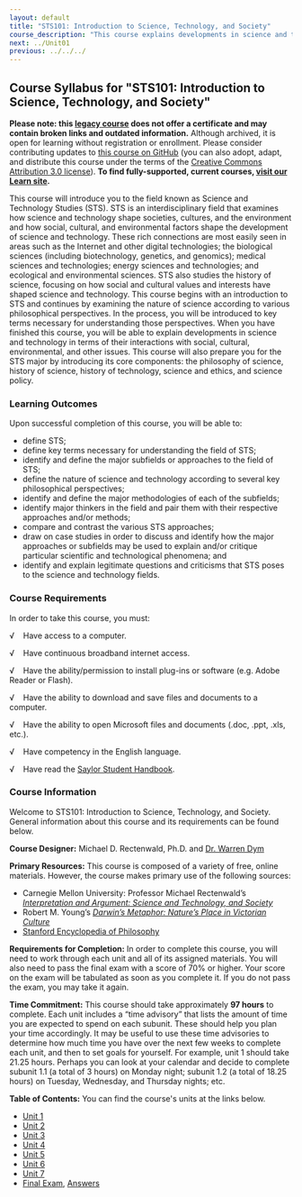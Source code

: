 ```yaml
---
layout: default
title: "STS101: Introduction to Science, Technology, and Society"
course_description: "This course explains developments in science and technology in terms of their interactions with social, cultural, environmental, and other issues. This course will prepare you for the STS major by introducing its core components: the philosophy of science, history of science, history of technology, science and ethics, and science policy."
next: ../Unit01
previous: ../../../
---
```

Course Syllabus for "STS101: Introduction to Science, Technology, and Society"
------------------------------------------------------------------------------

**Please note: this [legacy course](https://sayloracademy.zendesk.com/hc/en-us/articles/206089967) does not offer a certificate and may contain 
broken links and outdated information.** Although archived, it is open 
for learning without registration or enrollment. Please consider contributing 
updates to [this course on GitHub](https://github.com/saylordotorg/course_sts101) 
(you can also adopt, adapt, and distribute this course under the terms of 
the [Creative Commons Attribution 3.0 license](http://creativecommons.org/licenses/by/3.0/)). **To find fully-supported, current courses, [visit our 
Learn site](https://learn.saylor.org).**

This course will introduce you to the field known as Science and
Technology Studies (STS). STS is an interdisciplinary field that
examines how science and technology shape societies, cultures, and the
environment and how social, cultural, and environmental factors shape
the development of science and technology. These rich connections are
most easily seen in areas such as the Internet and other digital
technologies; the biological sciences (including biotechnology,
genetics, and genomics); medical sciences and technologies; energy
sciences and technologies; and ecological and environmental sciences.
STS also studies the history of science, focusing on how social and
cultural values and interests have shaped science and technology. This
course begins with an introduction to STS and continues by examining the
nature of science according to various philosophical perspectives. In
the process, you will be introduced to key terms necessary for
understanding those perspectives. When you have finished this course,
you will be able to explain developments in science and technology in
terms of their interactions with social, cultural, environmental, and
other issues. This course will also prepare you for the STS major by
introducing its core components: the philosophy of science, history of
science, history of technology, science and ethics, and science policy.

### Learning Outcomes

Upon successful completion of this course, you will be able to:  

-   define STS;
-   define key terms necessary for understanding the field of STS;
-   identify and define the major subfields or approaches to the field
    of STS;
-   define the nature of science and technology according to several key
    philosophical perspectives;
-   identify and define the major methodologies of each of the
    subfields;
-   identify major thinkers in the field and pair them with their
    respective approaches and/or methods;
-   compare and contrast the various STS approaches;
-   draw on case studies in order to discuss and identify how the major
    approaches or subfields may be used to explain and/or critique
    particular scientific and technological phenomena; and
-   identify and explain legitimate questions and criticisms that STS
    poses to the science and technology fields.

### Course Requirements

In order to take this course, you must:  
  
 √    Have access to a computer.  
  
 √    Have continuous broadband internet access.  
  
 √    Have the ability/permission to install plug-ins or software (e.g.
Adobe Reader or Flash).  
  
 √    Have the ability to download and save files and documents to a
computer.  
  
 √    Have the ability to open Microsoft files and documents (.doc,
.ppt, .xls, etc.).  
  
 √    Have competency in the English language.  
  
 √    Have read the [Saylor Student
Handbook](https://resources.saylor.org/archived/wp-content/uploads/2012/05/Saylor-StudentHandbook.pdf).

### Course Information

Welcome to STS101: Introduction to Science, Technology, and Society.
General information about this course and its requirements can be found
below.  
  
 **Course Designer:** Michael D. Rectenwald, Ph.D. and [Dr. Warren
Dym](http://www.saylor.org/faculty-a-g/#DrWarrenDym)  
  
 **Primary Resources:** This course is composed of a variety of free,
online materials. However, the course makes primary use of the following
sources:  

-   Carnegie Mellon University: Professor Michael Rectenwald’s
    *[Interpretation and Argument: Science and Technology, and
    Society](http://www.cs.cmu.edu/~mdr2/classes/76_101_D_Fall_04/)*
-   Robert M. Young’s *[Darwin’s Metaphor: Nature’s Place in Victorian
    Culture](http://human-nature.com/dm/dar.html)*
-   [Stanford Encyclopedia of Philosophy](http://plato.stanford.edu/)

**Requirements for Completion:** In order to complete this course, you
will need to work through each unit and all of its assigned materials.
You will also need to pass the final exam with a score of 70% or higher.
Your score on the exam will be tabulated as soon as you complete it. If
you do not pass the exam, you may take it again.  
  
 **Time Commitment:** This course should take approximately **97 hours**
to complete. Each unit includes a “time advisory” that lists the amount
of time you are expected to spend on each subunit. These should help you
plan your time accordingly. It may be useful to use these time
advisories to determine how much time you have over the next few weeks
to complete each unit, and then to set goals for yourself. For example,
unit 1 should take 21.25 hours. Perhaps you can look at your calendar
and decide to complete subunit 1.1 (a total of 3 hours) on Monday night;
subunit 1.2 (a total of 18.25 hours) on Tuesday, Wednesday, and Thursday
nights; etc.  
  
**Table of Contents:** You can find the course's units at the links below.

- [Unit 1](https://legacy.saylor.org/sts101/Unit01/)
- [Unit 2](https://legacy.saylor.org/sts101/Unit02/)
- [Unit 3](https://legacy.saylor.org/sts101/Unit03/)
- [Unit 4](https://legacy.saylor.org/sts101/Unit04/)
- [Unit 5](https://legacy.saylor.org/sts101/Unit05/)
- [Unit 6](https://legacy.saylor.org/sts101/Unit06/)
- [Unit 7](https://legacy.saylor.org/sts101/Unit07/)
- [Final Exam](http://saylordotorg.github.io/LegacyExams/ELECTIVES/STS101/STS101-FinalExam.html), [Answers](http://saylordotorg.github.io/LegacyExams/ELECTIVES/STS101/STS101-FinalExam-Answers.html)

